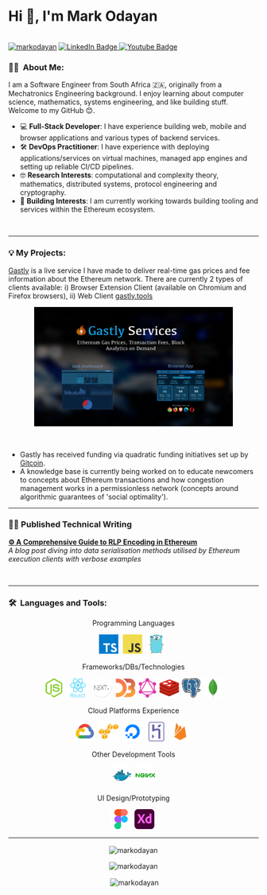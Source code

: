 <h1>Hi 👋, I'm Mark Odayan</h1>
<br/>

<div id="badges">
  <a href="https://twitter.com/markodayan" target="blank"><img src="https://img.shields.io/twitter/follow/markodayan?logo=twitter&style=for-the-badge"  alt="markodayan" /></a>
  <a href="https://www.linkedin.com/in/mark-odayan-5a898286/">
    <img src="https://img.shields.io/badge/LinkedIn-blue?style=for-the-badge&logo=linkedin&logoColor=white" alt="LinkedIn Badge"/>
  </a>
  <a href="https://www.youtube.com/channel/UCwadJ4N-dnKvySMaiXf4SIg">
    <img src="https://img.shields.io/badge/YouTube-red?style=for-the-badge&logo=youtube&logoColor=white" alt="Youtube Badge"/>
  </a>
</div>

### :man_technologist: &nbsp;About Me:

I am a Software Engineer from South Africa 🇿🇦, originally from a Mechatronics Engineering background. I enjoy learning about computer science, mathematics, systems engineering, and like building stuff. Welcome to my GitHub 😊.

- 💻 <b>Full-Stack Developer</b>: I have experience building web, mobile and browser applications and various types of backend services.
- 🛠 <b>DevOps Practitioner</b>: I have experience with deploying applications/services on virtual machines, managed app engines and setting up reliable CI/CD pipelines.
- 🤓 <b>Research Interests</b>: computational and complexity theory, mathematics, distributed systems, protocol engineering and cryptography.
- 🧪 <b>Building Interests</b>: I am currently working towards building tooling and services within the Ethereum ecosystem.


<br/>

---

### 💡 My Projects:
[Gastly](https://gastly.tools) is a live service I have made to deliver real-time gas prices and fee information about the Ethereum network. There are currently 2 types of clients available: i) Browser Extension Client (available on Chromium and Firefox browsers), ii) Web Client [gastly.tools](https://gastly.tools) 

<p align="center"><img src="./gastly-github.png" title="Gastly" alt="Gastly" width="400" height="240"/></p>&nbsp;

- Gastly has received funding via quadratic funding initiatives set up by [Gitcoin](https://gitcoin.co/grants/3562/gastly-gas-price-chrome-extension).
- A knowledge base is currently being worked on to educate newcomers to concepts about Ethereum transactions and how congestion management works in a permissionless network (concepts around algorithmic guarantees of 'social optimality').



---

### ✍🏾 Published Technical Writing

**[⚙️ A Comprehensive Guide to RLP Encoding in Ethereum
](https://medium.com/@markodayansa/a-comprehensive-guide-to-rlp-encoding-in-ethereum-6bd75c126de0)** <br> *A blog post diving into data serialisation methods utilised by Ethereum execution clients with verbose examples*

<br />

---

### 🛠 &nbsp;Languages and Tools:

<p>
<p align="center">Programming Languages</p>
<p align="center">
  <img src="https://github.com/devicons/devicon/blob/master/icons/typescript/typescript-original.svg" title="TypeScript" alt="TypeScript" width="40" height="40"/>&nbsp;
  <img src="https://github.com/devicons/devicon/blob/master/icons/javascript/javascript-original.svg" title="JavaScript" alt="JavaScript" width="40" height="40"/>&nbsp;
  <img src="https://github.com/devicons/devicon/blob/master/icons/go/go-original.svg" title="Golang" alt="Go" width="40" height="40"/>&nbsp;
</p>  
  
<p align="center">Frameworks/DBs/Technologies</p>
<p align="center">
  <img src="https://github.com/devicons/devicon/blob/master/icons/nodejs/nodejs-plain.svg" title="NodeJS" alt="NodeJS" width="40" height="40"/>&nbsp;
  <img src="https://github.com/devicons/devicon/blob/master/icons/react/react-original-wordmark.svg" title="React" alt="React" width="40" height="40"/>&nbsp;
  <img src="./nextjs.png" title="Next.js" alt="Next.js" width="40" height="40"/>&nbsp;
  <img src="https://github.com/devicons/devicon/blob/master/icons/d3js/d3js-original.svg" title="D3" alt="D3" width="40" height="40"/>
  <img src="https://github.com/devicons/devicon/blob/master/icons/graphql/graphql-plain.svg" title="GraphQL" alt="GraphQL" width="40" height="40"/>
  <img src="https://github.com/devicons/devicon/blob/master/icons/redis/redis-original.svg" title="Redis" alt="Redis" width="40" height="40"/>
  <img src="https://github.com/devicons/devicon/blob/master/icons/postgresql/postgresql-original.svg" title="PostgreSQL" alt="PostgreSQL" width="40" height="40"/>
  <img src="https://github.com/devicons/devicon/blob/master/icons/mongodb/mongodb-original.svg" title="MongoDB" alt="MongoDB" width="40" height="40"/> 
</p>

<p align="center">Cloud Platforms Experience</p>
<p align="center">
  <img src="https://github.com/devicons/devicon/blob/master/icons/googlecloud/googlecloud-original.svg" title="GCP" alt="GCP" width="40" height="40"/>&nbsp;
  <img src="https://github.com/devicons/devicon/blob/master/icons/amazonwebservices/amazonwebservices-original.svg" title="AWS" alt="AWS" width="40" height="40"/>&nbsp;
  <img src="https://github.com/devicons/devicon/blob/master/icons/digitalocean/digitalocean-original.svg" title="Digital Ocean" alt="Digital Ocean" width="40" height="40"/>&nbsp;
    <img src="https://github.com/devicons/devicon/blob/master/icons/heroku/heroku-original.svg" title="Heroku" alt="Heroku" width="40" height="40"/>&nbsp;
  <img src="https://github.com/devicons/devicon/blob/master/icons/firebase/firebase-plain.svg" title="Firebase" alt="Firebase" width="40" height="40"/>&nbsp;
</p>
  
<p align="center">Other Development Tools</p>
<p align="center">
  <img src="https://github.com/devicons/devicon/blob/master/icons/docker/docker-original.svg" title="Docker" alt="Docker" width="40" height="40"/>&nbsp;
  <img src="https://github.com/devicons/devicon/blob/master/icons/nginx/nginx-original.svg" title="Nginx" alt="Nginx" width="40" height="40"/>
</p>  
  
<p align="center">UI Design/Prototyping</p>
<p align="center">
  <img src="https://github.com/devicons/devicon/blob/master/icons/figma/figma-original.svg" title="Figma" alt="Figma" width="40" height="40"/>&nbsp;
  <img src="./adobexd.png" title="AdobeXD" alt="AdobeXD" width="40" height="40"/>&nbsp;
</p>
</p>

---

<p align="center"><img align="center" src="https://github-readme-stats.vercel.app/api/top-langs?username=markodayan&show_icons=true&locale=en&layout=compact" alt="markodayan" /></p>

<p align="center"><img align="center" src="https://github-readme-streak-stats.herokuapp.com/?user=markodayan&" alt="markodayan" /></p>

<p align="center">&nbsp;<img align="center" src="https://github-readme-stats.vercel.app/api?username=markodayan&show_icons=true&locale=en" alt="markodayan" /></p>

